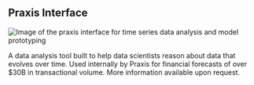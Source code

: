 ## Praxis Interface

![Image of the praxis interface for time series data analysis and model prototyping](static/images/praxis.png)

A data analysis tool built to help data scientists reason about data that
evolves over time. Used internally by Praxis for financial forecasts of over
$30B in transactional volume. More information available upon request.
